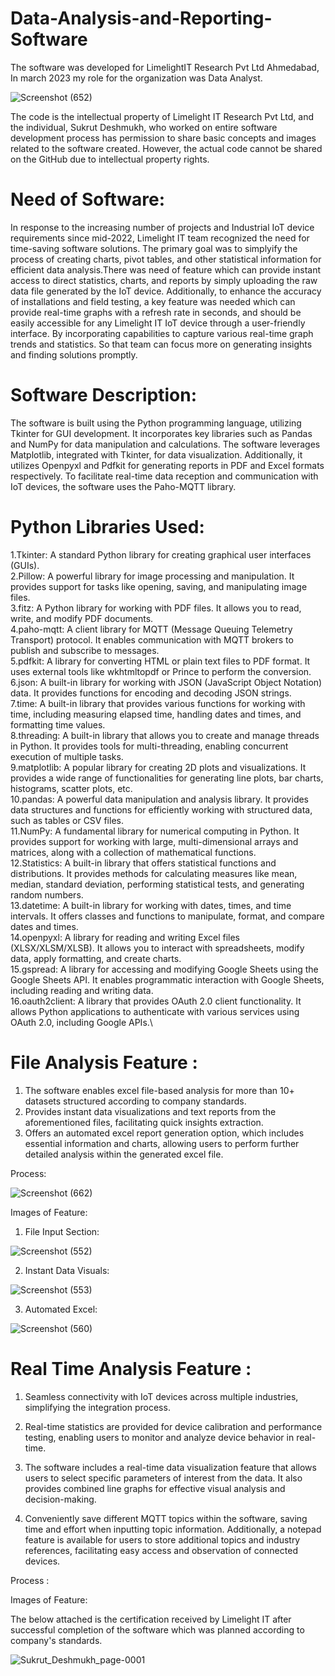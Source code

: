 # Data-Analysis-and-Reporting-Software

The software was developed for LimelightIT Research Pvt Ltd Ahmedabad, In march 2023 my role for the organization was Data Analyst.

![Screenshot (652)](https://github.com/SukrutDeshmukh/Data-Analysis-and-Reporting-Software/assets/127339353/f84f8df7-26d1-4e6e-9f8e-f0a12e1f86f7)

The code is the intellectual property of Limelight IT Research Pvt Ltd, and the individual, Sukrut Deshmukh, who worked on entire software development process  has permission to share basic concepts and images related to the software created. However, the actual code cannot be shared on the GitHub due to intellectual property rights.

# Need of Software: 

In response to the increasing number of projects and Industrial IoT device requirements since mid-2022, Limelight IT team recognized the need for time-saving software solutions. The primary goal was to simplyify the process of creating charts, pivot tables, and other statistical information for efficient data analysis.There was need of feature which can provide instant access to direct statistics, charts, and reports by simply uploading the raw data file generated by the IoT device. Additionally, to enhance the accuracy of installations and field testing, a key feature was needed which can provide real-time graphs with a refresh rate in seconds, and should be easily accessible for any Limelight IT IoT device through a user-friendly interface.  By incorporating capabilities to capture various real-time graph trends and statistics. So that team can focus more on generating insights and finding solutions promptly.

# Software Description: 

The software is built using the Python programming language, utilizing Tkinter for GUI development. It incorporates key libraries such as Pandas and NumPy for data manipulation and calculations. The software leverages Matplotlib, integrated with Tkinter, for data visualization. Additionally, it utilizes Openpyxl and Pdfkit for generating reports in PDF and Excel formats respectively. To facilitate real-time data reception and communication with IoT devices, the software uses the Paho-MQTT library.

# Python Libraries Used:

1.Tkinter: A standard Python library for creating graphical user interfaces (GUIs). \
2.Pillow: A powerful library for image processing and manipulation. It provides support for tasks like opening, saving, and manipulating image files.\
3.fitz: A Python library for working with PDF files. It allows you to read, write, and modify PDF documents.\
4.paho-mqtt: A client library for MQTT (Message Queuing Telemetry Transport) protocol. It enables communication with MQTT brokers to publish and subscribe to messages.\
5.pdfkit: A library for converting HTML or plain text files to PDF format. It uses external tools like wkhtmltopdf or Prince to perform the conversion.\
6.json: A built-in library for working with JSON (JavaScript Object Notation) data. It provides functions for encoding and decoding JSON strings.\
7.time: A built-in library that provides various functions for working with time, including measuring elapsed time, handling dates and times, and formatting time values.\
8.threading: A built-in library that allows you to create and manage threads in Python. It provides tools for multi-threading, enabling concurrent execution of multiple tasks.\
9.matplotlib: A popular library for creating 2D plots and visualizations. It provides a wide range of functionalities for generating line plots, bar charts, histograms, scatter plots, etc.\
10.pandas: A powerful data manipulation and analysis library. It provides data structures and functions for efficiently working with structured data, such as tables or CSV files.\
11.NumPy: A fundamental library for numerical computing in Python. It provides support for working with large, multi-dimensional arrays and matrices, along with a collection of mathematical functions.\
12.Statistics: A built-in library that offers statistical functions and distributions. It provides methods for calculating measures like mean, median, standard deviation, performing statistical tests, and generating random numbers.\
13.datetime: A built-in library for working with dates, times, and time intervals. It offers classes and functions to manipulate, format, and compare dates and times.\
14.openpyxl: A library for reading and writing Excel files (XLSX/XLSM/XLSB). It allows you to interact with spreadsheets, modify data, apply formatting, and create charts.\
15.gspread: A library for accessing and modifying Google Sheets using the Google Sheets API. It enables programmatic interaction with Google Sheets, including reading and writing data.\
16.oauth2client: A library that provides OAuth 2.0 client functionality. It allows Python applications to authenticate with various services using OAuth 2.0, including Google APIs.\

# File Analysis Feature :

1) The software enables excel file-based analysis for more than 10+ datasets structured according to company standards.
2) Provides instant data visualizations and text reports from the aforementioned files, facilitating quick insights extraction.
3) Offers an automated excel report generation option, which includes essential information and charts, allowing users to perform further detailed analysis within the generated excel file.

Process:

![Screenshot (662)](https://github.com/SukrutDeshmukh/Data-Analysis-and-Reporting-Software/assets/127339353/ea0b9688-c967-426e-a770-eb65254c8f09)

Images of Feature:

1) File Input Section:

![Screenshot (552)](https://github.com/SukrutDeshmukh/Data-Analysis-and-Reporting-Software/assets/127339353/b80a0c4c-9b5c-4fa2-af19-be36f88c7c07)


2) Instant Data Visuals:

![Screenshot (553)](https://github.com/SukrutDeshmukh/Data-Analysis-and-Reporting-Software/assets/127339353/18011df2-f18e-4853-b17a-2dfb9a670101)

3) Automated Excel:

![Screenshot (560)](https://github.com/SukrutDeshmukh/Data-Analysis-and-Reporting-Software/assets/127339353/ca03555a-5824-4b42-9cfd-4de7f49841ba)


# Real Time Analysis Feature :

1) Seamless connectivity with IoT devices across multiple industries, simplifying the integration process.

2) Real-time statistics are provided for device calibration and performance testing, enabling users to monitor and analyze device behavior in real-time.

3) The software includes a real-time data visualization feature that allows users to select specific parameters of interest from the data. It also provides combined line graphs for effective visual analysis and decision-making.

4) Conveniently save different MQTT topics within the software, saving time and effort when inputting topic information. Additionally, a notepad feature is available for users to store additional topics and industry references, facilitating easy access and observation of connected devices.


Process : 

Images of Feature:




The below attached is the certification received by Limelight IT after successful completion of the software which was planned according to company's standards.

![Sukrut_Deshmukh_page-0001](https://github.com/SukrutDeshmukh/Data-Analysis-and-Reporting-Software/assets/127339353/e45ddb81-8a66-4fc9-a3b1-253c084306e8)
